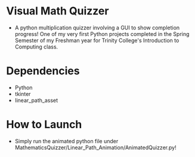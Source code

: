 # Visual Math Quizzer
  * A python multiplication quizzer involving a GUI to show completion progress! One of my very first Python projects completed in the Spring Semester of my Freshman year for Trinity College's Introduction to Computing class.

# Dependencies
  * Python
  * tkinter
  * linear_path_asset 

# How to Launch
  * Simply run the animated python file under MathematicsQuizzer/Linear_Path_Animation/AnimatedQuizzer.py!
